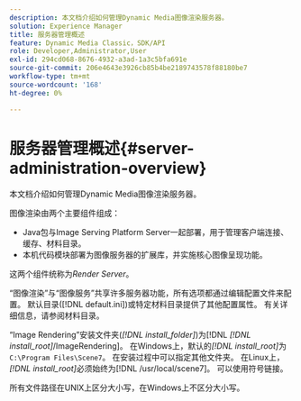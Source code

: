 ```yaml
---
description: 本文档介绍如何管理Dynamic Media图像渲染服务器。
solution: Experience Manager
title: 服务器管理概述
feature: Dynamic Media Classic，SDK/API
role: Developer,Administrator,User
exl-id: 294cd068-8676-4932-a3ad-1a3c5bfa691e
source-git-commit: 206e4643e3926cb85b4be2189743578f88180be7
workflow-type: tm+mt
source-wordcount: '168'
ht-degree: 0%

---
```


# 服务器管理概述{#server-administration-overview}

本文档介绍如何管理Dynamic Media图像渲染服务器。

图像渲染由两个主要组件组成：

* Java包与Image Serving Platform Server一起部署，用于管理客户端连接、缓存、材料目录。
* 本机代码模块部署为图像服务器的扩展库，并实施核心图像呈现功能。

这两个组件统称为&#x200B;*Render Server*。

“图像渲染”与“图像服务”共享许多服务器功能，所有选项都通过编辑配置文件来配置。 默认目录([!DNL default.ini])或特定材料目录提供了其他配置属性。 有关详细信息，请参阅材料目录。

“Image Rendering”安装文件夹(*[!DNL install_folder]*)为[!DNL *[!DNL install_root]*/ImageRendering]。 在Windows上，默认的&#x200B;*[!DNL install_root]*&#x200B;为`C:\Program Files\Scene7`。 在安装过程中可以指定其他文件夹。 在Linux上，*[!DNL install_root]*&#x200B;必须始终为[!DNL /usr/local/scene7]。 可以使用符号链接。

所有文件路径在UNIX上区分大小写，在Windows上不区分大小写。
